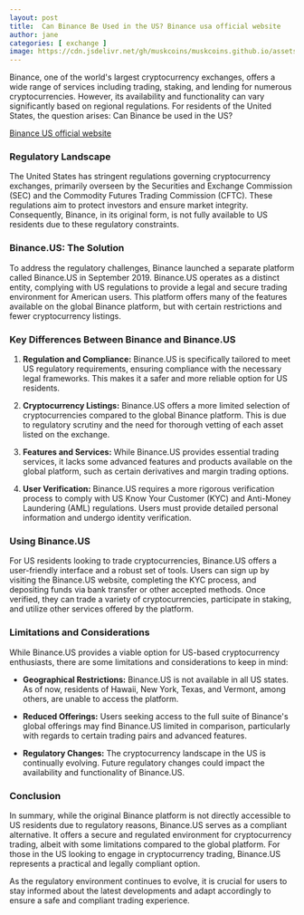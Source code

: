 ```yaml
---
layout: post
title:  Can Binance Be Used in the US? Binance usa official website
author: jane
categories: [ exchange ]
image: https://cdn.jsdelivr.net/gh/muskcoins/muskcoins.github.io/assets/images/bnb-register.webp
---
```

Binance, one of the world's largest cryptocurrency exchanges, offers a wide range of services including trading, staking, and lending for numerous cryptocurrencies. However, its availability and functionality can vary significantly based on regional regulations. For residents of the United States, the question arises: Can Binance be used in the US?

[Binance US official website](/302.html?target=https://accounts.binance.com/register?ref=betrys)

### Regulatory Landscape

The United States has stringent regulations governing cryptocurrency exchanges, primarily overseen by the Securities and Exchange Commission (SEC) and the Commodity Futures Trading Commission (CFTC). These regulations aim to protect investors and ensure market integrity. Consequently, Binance, in its original form, is not fully available to US residents due to these regulatory constraints.

### Binance.US: The Solution

To address the regulatory challenges, Binance launched a separate platform called Binance.US in September 2019. Binance.US operates as a distinct entity, complying with US regulations to provide a legal and secure trading environment for American users. This platform offers many of the features available on the global Binance platform, but with certain restrictions and fewer cryptocurrency listings.

### Key Differences Between Binance and Binance.US

1. **Regulation and Compliance:** Binance.US is specifically tailored to meet US regulatory requirements, ensuring compliance with the necessary legal frameworks. This makes it a safer and more reliable option for US residents.
   
2. **Cryptocurrency Listings:** Binance.US offers a more limited selection of cryptocurrencies compared to the global Binance platform. This is due to regulatory scrutiny and the need for thorough vetting of each asset listed on the exchange.

3. **Features and Services:** While Binance.US provides essential trading services, it lacks some advanced features and products available on the global platform, such as certain derivatives and margin trading options.

4. **User Verification:** Binance.US requires a more rigorous verification process to comply with US Know Your Customer (KYC) and Anti-Money Laundering (AML) regulations. Users must provide detailed personal information and undergo identity verification.

### Using Binance.US

For US residents looking to trade cryptocurrencies, Binance.US offers a user-friendly interface and a robust set of tools. Users can sign up by visiting the Binance.US website, completing the KYC process, and depositing funds via bank transfer or other accepted methods. Once verified, they can trade a variety of cryptocurrencies, participate in staking, and utilize other services offered by the platform.

### Limitations and Considerations

While Binance.US provides a viable option for US-based cryptocurrency enthusiasts, there are some limitations and considerations to keep in mind:

- **Geographical Restrictions:** Binance.US is not available in all US states. As of now, residents of Hawaii, New York, Texas, and Vermont, among others, are unable to access the platform.
  
- **Reduced Offerings:** Users seeking access to the full suite of Binance's global offerings may find Binance.US limited in comparison, particularly with regards to certain trading pairs and advanced features.

- **Regulatory Changes:** The cryptocurrency landscape in the US is continually evolving. Future regulatory changes could impact the availability and functionality of Binance.US.

### Conclusion

In summary, while the original Binance platform is not directly accessible to US residents due to regulatory reasons, Binance.US serves as a compliant alternative. It offers a secure and regulated environment for cryptocurrency trading, albeit with some limitations compared to the global platform. For those in the US looking to engage in cryptocurrency trading, Binance.US represents a practical and legally compliant option.

As the regulatory environment continues to evolve, it is crucial for users to stay informed about the latest developments and adapt accordingly to ensure a safe and compliant trading experience.